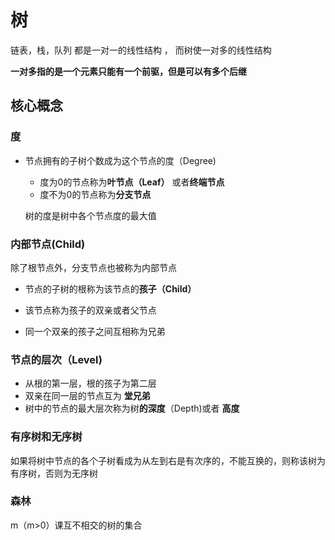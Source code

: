 # 树

链表，栈，队列 都是一对一的线性结构 ， 而树使一对多的线性结构

**一对多指的是一个元素只能有一个前驱，但是可以有多个后继**

## 核心概念

### 度

- 节点拥有的子树个数成为这个节点的度（Degree)

  - 度为0的节点称为**叶节点（Leaf）** 或者**终端节点**
  - 度不为0的节点称为**分支节点**

  树的度是树中各个节点度的最大值

### 内部节点(Child)

除了根节点外，分支节点也被称为内部节点

- 节点的子树的根称为该节点的**孩子（Child）**

- 该节点称为孩子的双亲或者父节点
- 同一个双亲的孩子之间互相称为兄弟

### 节点的层次（Level)

- 从根的第一层，根的孩子为第二层
- 双亲在同一层的节点互为 **堂兄弟**
- 树中的节点的最大层次称为树**的深度**（Depth)或者 **高度**

### 有序树和无序树

如果将树中节点的各个子树看成为从左到右是有次序的，不能互换的，则称该树为有序树，否则为无序树

### 森林

m（m>0）课互不相交的树的集合